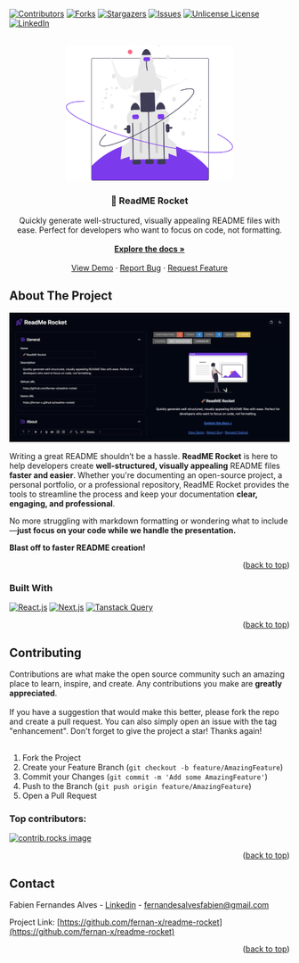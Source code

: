 

<a id="readme-top"></a>
[![Contributors][contributors-shield]][contributors-url]
[![Forks][forks-shield]][forks-url]
[![Stargazers][stars-shield]][stars-url]
[![Issues][issues-shield]][issues-url]
[![Unlicense License][license-shield]][license-url]
[![LinkedIn][linkedin-shield]][linkedin-url]

[contributors-shield]: https://img.shields.io/github/contributors/fernan-x/readme-rocket.svg?style=for-the-badge
[contributors-url]: https://github.com/fernan-x/readme-rocket/graphs/contributors
[forks-shield]: https://img.shields.io/github/forks/fernan-x/readme-rocket.svg?style=for-the-badge
[forks-url]: https://github.com/fernan-x/readme-rocket/network/members
[stars-shield]: https://img.shields.io/github/stars/fernan-x/readme-rocket.svg?style=for-the-badge
[stars-url]: https://github.com/fernan-x/readme-rocket/stargazers
[issues-shield]: https://img.shields.io/github/issues/fernan-x/readme-rocket.svg?style=for-the-badge
[issues-url]: https://github.com/fernan-x/readme-rocket/issues
[license-shield]: https://img.shields.io/github/license/fernan-x/readme-rocket.svg?style=for-the-badge
[license-url]: https://github.com/fernan-x/readme-rocket/blob/master/LICENSE.txt
[linkedin-shield]: https://img.shields.io/badge/-LinkedIn-black.svg?style=for-the-badge&logo=linkedin&colorB=555
[linkedin-url]: https://www.linkedin.com/in/fabien-fernandes-alves/



<br />
<div align="center">
<a href="https://github.com/fernan-x/readme-rocket">
<img src="public/rocket.svg" alt="Logo" width="300">
</a>

<h3 align="center">🚀 ReadME Rocket</h3>

<p align="center">
Quickly generate well-structured, visually appealing README files with ease. Perfect for developers who want to focus on code, not formatting.
<br />
<br />
<a href="https://github.com/fernan-x/readme-rocket"><strong>Explore the docs »</strong></a>
<br />
<br />
<a href="https://fernan-x.github.io/readme-rocket/">View Demo</a>
&middot;
<a href="https://github.com/fernan-x/readme-rocket/issues/new?labels=bug&template=bug-report---.md">Report Bug</a>
&middot;
<a href="https://github.com/fernan-x/readme-rocket/issues/new?labels=enhancement&template=feature-request---.md">Request Feature</a>
</p>
</div>



## About The Project

[![🚀 ReadME Rocket Screenshot](/public/og-image.png)](https://fernan-x.github.io/readme-rocket/)

<p>Writing a great README shouldn’t be a hassle. <strong>ReadME Rocket</strong> is here to help developers create <strong>well-structured, visually appealing</strong> README files <strong>faster and easier</strong>. Whether you're documenting an open-source project, a personal portfolio, or a professional repository, ReadME Rocket provides the tools to streamline the process and keep your documentation <strong>clear, engaging, and professional</strong>.</p><p>No more struggling with markdown formatting or wondering what to include—<strong>just focus on your code while we handle the presentation.</strong></p><p><strong>Blast off to faster README creation!</strong></p>

<p align="right">(<a href="#readme-top">back to top</a>)</p>

### Built With

[![React.js](https://img.shields.io/badge/React.js-20232A?logo=react&logoColor=61DAFB&style=for-the-badge)](https://reactjs.org/)
[![Next.js](https://img.shields.io/badge/Next.js-20232A?logo=nextdotjs&logoColor=white&style=for-the-badge)](https://nextjs.org/)
[![Tanstack Query](https://img.shields.io/badge/Tanstack%20Query-20232A?logo=reactquery&logoColor=FF4154&style=for-the-badge)](https://tanstack.com/query/latest)

<p align="right">(<a href="#readme-top">back to top</a>)</p>




## Contributing


Contributions are what make the open source community such an amazing place to learn, inspire, and create. Any contributions you make are <strong>greatly appreciated</strong>.
<br /><br />
If you have a suggestion that would make this better, please fork the repo and create a pull request. You can also simply open an issue with the tag "enhancement".
Don't forget to give the project a star! Thanks again!
<br /><br />
<ol>
    <li>Fork the Project</li>
    <li>Create your Feature Branch (<code>git checkout -b feature/AmazingFeature</code>)</li>
    <li>Commit your Changes (<code>git commit -m 'Add some AmazingFeature'</code>)</li>
    <li>Push to the Branch (<code>git push origin feature/AmazingFeature</code>)</li>
    <li>Open a Pull Request</li>
</ol>


### Top contributors:

<a href="https://github.com/fernan-x/readme-rocket/graphs/contributors">
  <img src="https://contrib.rocks/image?repo=fernan-x/readme-rocket" alt="contrib.rocks image" />
</a>

<p align="right">(<a href="#readme-top">back to top</a>)</p>



## Contact

Fabien Fernandes Alves - [Linkedin](https://www.linkedin.com/in/fabien-fernandes-alves/) - fernandesalvesfabien@gmail.com

Project Link: [https://github.com/fernan-x/readme-rocket](https://github.com/fernan-x/readme-rocket)

<p align="right">(<a href="#readme-top">back to top</a>)</p>

